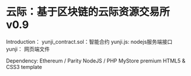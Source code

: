 # 云际：基于区块链的云际资源交易所 v0.9

Introduction：
yunji_contract.sol：智能合约
yunji.js: nodejs服务端接口
yunji： 网页端文件

Dependency:
Ethereum / Parity
NodeJS / PHP
MyStore premium HTML5 & CSS3 template